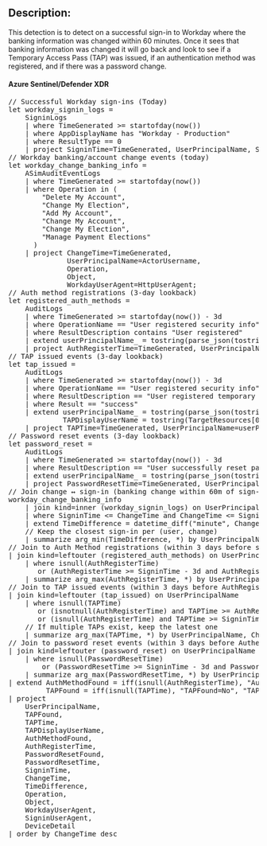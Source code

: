 <h2>
    Description: 
</h2>
This detection is to detect on a successful sign-in to Workday where the banking information was changed within 60 minutes. 
Once it sees that banking information was changed it will go back and look to see if a Temporary Access Pass (TAP) was issued, if an authentication method was registered, and if there was a password change.
<br />

#### Azure Sentinel/Defender XDR
<pre lang="markdown">// Successful Workday sign-ins (Today)
let workday_signin_logs =
    SigninLogs
    | where TimeGenerated >= startofday(now())
    | where AppDisplayName has "Workday - Production"
    | where ResultType == 0
    | project SigninTime=TimeGenerated, UserPrincipalName, SigninUserAgent=UserAgent, DeviceDetail;
// Workday banking/account change events (today)
let workday_change_banking_info =
    ASimAuditEventLogs
    | where TimeGenerated >= startofday(now())
    | where Operation in (
        "Delete My Account",
        "Change My Election",
        "Add My Account",
        "Change My Account",
        "Change My Election",
        "Manage Payment Elections"
      )
    | project ChangeTime=TimeGenerated,
              UserPrincipalName=ActorUsername,
              Operation,
              Object,
              WorkdayUserAgent=HttpUserAgent;
// Auth method registrations (3-day lookback)
let registered_auth_methods =
    AuditLogs
    | where TimeGenerated >= startofday(now()) - 3d
    | where OperationName == "User registered security info"
    | where ResultDescription contains "User registered"
    | extend userPrincipalName_ = tostring(parse_json(tostring(InitiatedBy.user)).userPrincipalName)
    | project AuthRegisterTime=TimeGenerated, UserPrincipalName=userPrincipalName_;
// TAP issued events (3-day lookback)
let tap_issued =
    AuditLogs
    | where TimeGenerated >= startofday(now()) - 3d
    | where OperationName == "User registered security info"
    | where ResultDescription == "User registered temporary access pass method"
    | where Result == "success"
    | extend userPrincipalName_ = tostring(parse_json(tostring(InitiatedBy.user)).userPrincipalName),
             TAPDisplayUserName = tostring(TargetResources[0].displayName)
    | project TAPTime=TimeGenerated, UserPrincipalName=userPrincipalName_, TAPDisplayUserName;
// Password reset events (3-day lookback)
let password_reset = 
    AuditLogs
    | where TimeGenerated >= startofday(now()) - 3d
    | where ResultDescription == "User successfully reset password"
    | extend userPrincipalName_ = tostring(parse_json(tostring(InitiatedBy.user)).userPrincipalName)
    | project PasswordResetTime=TimeGenerated, UserPrincipalName=userPrincipalName_, ResultDescription;
// Join change ↔ sign-in (banking change within 60m of sign-in)
workday_change_banking_info
    | join kind=inner (workday_signin_logs) on UserPrincipalName
    | where SigninTime <= ChangeTime and ChangeTime <= SigninTime + 60m
    | extend TimeDifference = datetime_diff("minute", ChangeTime, SigninTime)
    // Keep the closest sign-in per (user, change)
    | summarize arg_min(TimeDifference, *) by UserPrincipalName, ChangeTime
// Join to Auth Method registrations (within 3 days before sign-in)
| join kind=leftouter (registered_auth_methods) on UserPrincipalName
    | where isnull(AuthRegisterTime) 
       or (AuthRegisterTime >= SigninTime - 3d and AuthRegisterTime <= SigninTime)
    | summarize arg_max(AuthRegisterTime, *) by UserPrincipalName, ChangeTime, SigninTime
// Join to TAP issued events (within 3 days before AuthRegisterTime if exists, otherwise before SigninTime)
| join kind=leftouter (tap_issued) on UserPrincipalName
    | where isnull(TAPTime) 
       or (isnotnull(AuthRegisterTime) and TAPTime >= AuthRegisterTime - 3d and TAPTime <= AuthRegisterTime)
       or (isnull(AuthRegisterTime) and TAPTime >= SigninTime - 3d and TAPTime <= SigninTime)
    // If multiple TAPs exist, keep the latest one
    | summarize arg_max(TAPTime, *) by UserPrincipalName, ChangeTime, SigninTime, AuthRegisterTime
// Join to password reset events (within 3 days before AutheRegisterTime if Exists, otherwise before SigninTime)
| join kind=leftouter (password_reset) on UserPrincipalName
    | where isnull(PasswordResetTime)
        or (PasswordResetTime >= SigninTime - 3d and PasswordResetTime <= SigninTime)
    | summarize arg_max(PasswordResetTime, *) by UserPrincipalName, ChangeTime, SigninTime, AuthRegisterTime, PasswordResetTime
| extend AuthMethodFound = iff(isnull(AuthRegisterTime), "AuthMethodFound=No", "AuthMethodFound=Yes"),
         TAPFound = iff(isnull(TAPTime), "TAPFound=No", "TAPFound=Yes")
| project
    UserPrincipalName,
    TAPFound,
    TAPTime,
    TAPDisplayUserName,
    AuthMethodFound,
    AuthRegisterTime,
    PasswordResetFound,
    PasswordResetTime,
    SigninTime,
    ChangeTime,
    TimeDifference,
    Operation,
    Object,
    WorkdayUserAgent,
    SigninUserAgent,
    DeviceDetail
| order by ChangeTime desc </pre>
